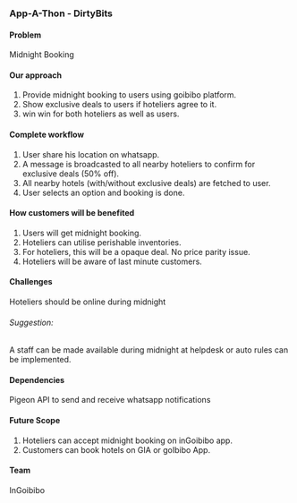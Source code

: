 ### App-A-Thon - DirtyBits

#### Problem
Midnight Booking

#### Our approach

1. Provide midnight booking to users using goibibo platform.
2. Show exclusive deals to users if hoteliers agree to it.
3. win win for both hoteliers as well as users.

#### Complete workflow

1. User share his location on whatsapp.
2. A message is broadcasted to all nearby hoteliers to confirm for exclusive deals (50% off).
3. All nearby hotels (with/without exclusive deals) are fetched to user.
4. User selects an option and booking is done.

#### How customers will be benefited

1. Users will get midnight booking.
2. Hoteliers can utilise perishable inventories.
3. For hoteliers, this will be a opaque deal. No price parity issue.
4. Hoteliers will be aware of last minute customers.

#### Challenges

Hoteliers should be online during midnight

###### Suggestion:
A staff can be made available during midnight at helpdesk or auto rules can be implemented.

#### Dependencies

Pigeon API to send and receive whatsapp notifications

#### Future Scope

1. Hoteliers can accept midnight booking on inGoibibo app.
2. Customers can book hotels on GIA or goIbibo App.

#### Team

InGoibibo
         